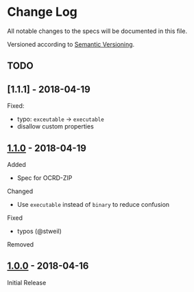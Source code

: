Change Log
==========

All notable changes to the specs will be documented in this file.

Versioned according to [Semantic Versioning](http://semver.org/).

## TODO

## [1.1.1] - 2018-04-19

Fixed:
  * typo: `exceutable` -> `executable`
  * disallow custom properties

## [1.1.0] - 2018-04-19

Added
* Spec for OCRD-ZIP

Changed
* Use `executable` instead of `binary` to reduce confusion

Fixed
* typos (@stweil)

Removed

## [1.0.0] - 2018-04-16

Initial Release

<!-- link-labels -->
[1.1.0]: ../../compare/v1.1.0...v1.0.0
[1.0.0]: ../../compare/v1.0.0...HEAD
